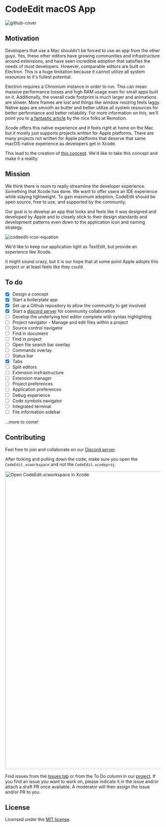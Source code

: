 # CodeEdit macOS App

![github-cover](https://user-images.githubusercontent.com/806104/157921972-022b758f-eb9d-4436-881a-d94c883d5685.png)

## Motivation

Developers that use a Mac shouldn't be forced to use an app from the other guys. Yes, these other editors have growing communities and infrastructure around extensions, and have seen incredible adoption that satisfies the needs of most developers. However, comparable editors are built on Electron. This is a huge limitation because it cannot utilize all system resources to it's fullest potential.

Electron requires a Chromium instance in order to run. This can mean massive performance losses and high RAM usage even for small apps built on it. Additionally, the overall code footprint is much larger and animations are slower. More frames are lost and things like window resizing feels laggy. Native apps are smooth as butter and better utilize all system resources for better performance and better reliability. For more information on this, we'll point you to [a fantastic article](https://www.remotion.com/blog/why-remotion-is-a-native-macos-app-not-electron) by the nice folks at Remotion.

Xcode offers this native experience and it feels right at home on the Mac but it mostly just supports projects written for Apple platforms. There are many projects not written for Apple platforms that deserve that same macOS-native experience as developers get in Xcode.

This lead to the creation of [this concept](https://www.figma.com/proto/qj6raZbQsZpGO0NAVi4qsv/CodeEdit-Concept?node-id=1%3A870). We'd like to take this concept and make it a reality. 

## Mission

We think there is room to really streamline the developer experience. Something that Xcode has done. We want to offer users an IDE experience while staying lightweight. To gain maximum adoption, CodeEdit should be open source, free to use, and supported by the community. 

Our goal is to develop an app that looks and feels like it was designed and developed by Apple and to closely stick to their design standards and development patterns even down to the application icon and naming strategy.

![codeedit-icon-equation](https://user-images.githubusercontent.com/806104/158899043-8a56e431-6705-40aa-93a6-3c909f20218c.png)

We'd like to keep our application light as TextEdit, but provide an experience like Xcode. 

It might sound crazy, but it is our hope that at some point Apple adopts this project or at least feels like they could.


## To do

- [x] Design a concept
- [x] Start a boilerplate app
- [x] Set up a Github repository to allow the community to get involved
- [x] Start a [discord server](https://discord.gg/vChUXVf9Em) for community collaboration
- [ ] Develop the underlying text editor complete with syntax highlighting
- [ ] Project navigator - Manage and edit files within a project
- [ ] Source control navigator
- [ ] Find in document
- [ ] Find in project
- [ ] Open file search bar overlay
- [ ] Commands overlay
- [ ] Status bar
- [x] Tabs
- [ ] Split editors
- [ ] Extension insfrastructure
- [ ] Extension manager
- [ ] Project preferences
- [ ] Application preferences
- [ ] Debug experience
- [ ] Code symbols navigator
- [ ] Integrated terminal
- [ ] File information sidebar

...more to come!

## Contributing

Feel free to join and collaborate on our [Discord server](https://discord.gg/vChUXVf9Em).

After forking and pulling down the code, make sure you open the `CodeEdit.xcworkspace` and not the `CodeEdit.xcodeproj`.

<img width="960" alt="Open CodeEdit.xcworkspace in Xcode" src="https://user-images.githubusercontent.com/9460130/158924759-42a61d23-4961-4bfb-8d44-930ec2427f0f.png">


Find issues from the [Issues tab](https://github.com/CodeEditApp/CodeEdit/issues) or from the To Do column in our [project](https://github.com/CodeEditApp/CodeEdit/projects/1).
If you find an issue you want to work on, please indicate it in the issue and/or attach a draft PR once available. A moderator will then assign the Issue and/or PR to you.

## License

Licensed under the [MIT license](https://github.com/CodeEditApp/CodeEdit/blob/main/LICENSE.md).
